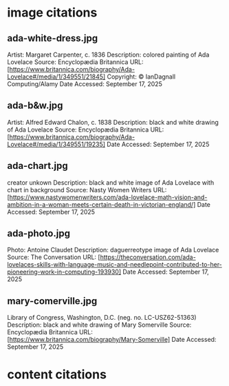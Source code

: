 # image citations

## ada-white-dress.jpg
Artist: Margaret Carpenter, c. 1836
Description: colored painting of Ada Lovelace
Source: Encyclopædia Britannica
URL: [https://www.britannica.com/biography/Ada-Lovelace#/media/1/349551/21845]
Copyright: © IanDagnall Computing/Alamy
Date Accessed: September 17, 2025

## ada-b&w.jpg
Artist: Alfred Edward Chalon, c. 1838
Description: black and white drawing of Ada Lovelace
Source: Encyclopædia Britannica
URL: [https://www.britannica.com/biography/Ada-Lovelace#/media/1/349551/19235]
Date Accessed: September 17, 2025

## ada-chart.jpg
creator unkown
Description: black and white image of Ada Lovelace with chart in background
Source: Nasty Women Writers
URL: [https://www.nastywomenwriters.com/ada-lovelace-math-vision-and-ambition-in-a-woman-meets-certain-death-in-victorian-england/]
Date Accessed: September 17, 2025

## ada-photo.jpg
Photo: Antoine Claudet
Description: daguerreotype image of Ada Lovelace
Source: The Conversation
URL: [https://theconversation.com/ada-lovelaces-skills-with-language-music-and-needlepoint-contributed-to-her-pioneering-work-in-computing-193930]
Date Accessed: September 17, 2025

## mary-comerville.jpg
Library of Congress, Washington, D.C. (neg. no. LC-USZ62-51363)
Description: black and white drawing of Mary Somerville
Source: Encyclopædia Britannica
URL: [https://www.britannica.com/biography/Mary-Somerville]
Date Accessed: September 17, 2025





# content citations

##